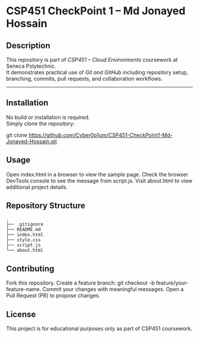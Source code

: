 # CSP451 CheckPoint 1 – Md Jonayed Hossain

## Description
This repository is part of *CSP451 – Cloud Environments* coursework at Seneca Polytechnic.  
It demonstrates practical use of *Git and GitHub* including repository setup, branching, commits, pull requests, and collaboration workflows.

---

## Installation
No build or installation is required.  
Simply clone the repository:

git clone https://github.com/Cyber0p1um/CSP451-CheckPoint1-Md-Jonayed-Hossain.git

## Usage

Open index.html in a browser to view the sample page.
Check the browser DevTools console to see the message from script.js.
Visit about.html to view additional project details.

## Repository Structure
```
.
├── .gitignore
├── README.md
├── index.html
├── style.css
├── script.js
└── about.html
```
## Contributing

Fork this repository.
Create a feature branch: git checkout -b feature/your-feature-name.
Commit your changes with meaningful messages.
Open a Pull Request (PR) to propose changes.

## License

This project is for educational purposes only as part of CSP451 coursework.

